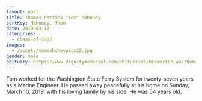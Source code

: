 ```yaml
---
layout: post
title: Thomas Patrick "Tom" Mahoney
sortKey: Mahoney, Thom
date: 2019-03-10
categories:
  - class-of-1982
images:
  - /assets/tommahoneypics22.jpg
gender: male
obituary: https://www.dignitymemorial.com/obituaries/bremerton-wa/thomas-mahoney-8200198
---
```

Tom worked for the Washington State Ferry System for twenty-seven years as a Marine Engineer. He passed away peacefully at his home on Sunday, March 10, 2019, with his loving family by his side. He was 54 years old.